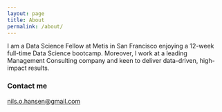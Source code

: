```yaml
---
layout: page
title: About
permalink: /about/
---
```


I am a Data Science Fellow at Metis in San Francisco enjoying a 12-week full-time Data Science bootcamp. Moreover, I work at a leading Management Consulting company and keen to deliver data-driven, high-impact results.

### Contact me

[nils.o.hansen@gmail.com](mailto:nils.o.hansen@gmail.com)